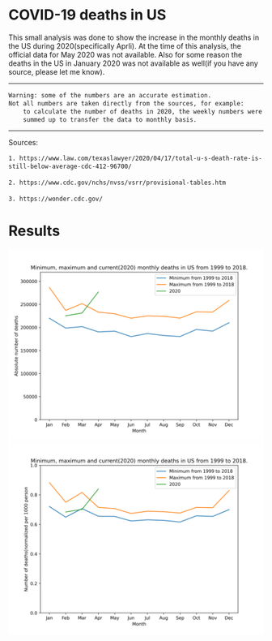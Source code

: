# COVID-19 deaths in US

This small analysis was done to show the increase in the monthly deaths
in the US during 2020(specifically Aprli).
At the time of this analysis, the official data for May 2020 was not available.
Also for some reason the deaths in the US in January 2020 was not available as well(if you have any source, please let me know).

***************** ** **
    Warning: some of the numbers are an accurate estimation.
    Not all numbers are taken directly from the sources, for example:
        to calculate the number of deaths in 2020, the weekly numbers were
        summed up to transfer the data to monthly basis.
** ** **

Sources:

    1. https://www.law.com/texaslawyer/2020/04/17/total-u-s-death-rate-is-still-below-average-cdc-412-96700/
    
    2. https://www.cdc.gov/nchs/nvss/vsrr/provisional-tables.htm
    
    3. https://wonder.cdc.gov/


# Results
![Absolute values](absolute.png)
![Normalized values](normalized_to_1000.png)

